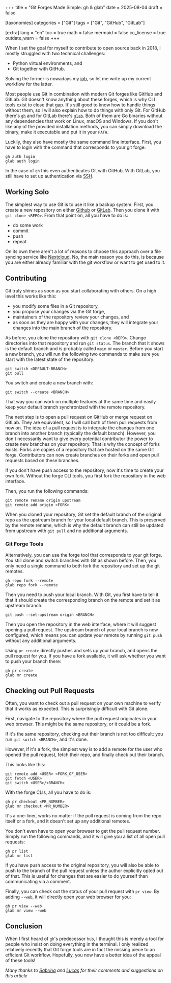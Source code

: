 +++
title = "Git Forges Made Simple: gh & glab"
date = 2025-08-04
draft = false

[taxonomies]
categories = ["Git"]
tags = ["Git", "GitHub", "GitLab"]

[extra]
lang = "en"
toc = true
math = false
mermaid = false
cc_license = true
outdate_warn = false
+++


When I set the goal for myself to contribute to open source back in 2018,
I mostly struggled with two technical challenges:
- Python virtual environments, and
- Git together with GitHub.

Solving the former is nowadays my [job](https://prefix.dev/),
so let me write up my current workflow for the latter.

Most people use Git in combination with modern Git forges like GitHub and GitLab.
Git doesn't know anything about these forges, which is why CLI tools exist to close that gap.
It's still good to know how to handle things without them, so I will also explain how to do things with only Git.
For GitHub there's [`gh`](https://cli.github.com/) and for GitLab there's [`glab`](https://docs.gitlab.com/editor_extensions/gitlab_cli/).
Both of them are Go binaries without any dependencies that work on Linux, macOS and Windows.
If you don't like any of the provided installation methods, you can simply download the binary, make it executable and put it in your `PATH`.

Luckily, they also have mostly the same command line interface.
First, you have to login with the command that corresponds to your git forge:
```
gh auth login
glab auth login
```

In the case of `gh` this even authenticates Git with GitHub.
With GitLab, you still have to set up authentication via [SSH](https://docs.gitlab.com/user/ssh/). 

## Working Solo

The simplest way to use Git is to use it like a backup system.
First, you create a new repository on either [Github](https://docs.github.com/en/repositories/creating-and-managing-repositories/creating-a-new-repository) or [GitLab](https://docs.gitlab.com/user/project/).
Then you clone it with `git clone <REPO>`.
From that point on, all you have to do is:
- do some work
- commit
- push
- repeat

On its own there aren't a lot of reasons to choose this approach over a file syncing service like [Nextcloud](https://nextcloud.com/sign-up/).
No, the main reason you do this, is because you are either already familiar with the git workflow or want to get used to it.

## Contributing

Git truly shines as soon as you start collaborating with others.
On a high level this works like this:
- you modify some files in a Git repository,
- you propose your changes via the Git forge,
- maintainers of the repository review your changes, and
- as soon as they are happy with your changes, they will integrate your changes into the main branch of the repository.

As before, you clone the repository with `git clone <REPO>`.
Change directories into that repository and run `git status`.
The branch that it shows is the default branch and is probably called `main` or `master`.
Before you start a new branch, you will run the following two commands to make sure you start with the latest state of the repository:

```shell
git switch <DEFAULT-BRANCH>
git pull
```

You switch and create a new branch with:

```shell
git switch --create <BRANCH>
```

That way you can work on multiple features at the same time and easily keep your default branch synchronized with the remote repository.

The next step is to open a pull request on GitHub or merge request on GitLab.
They are equivalent, so I will call both of them pull requests from now on.
The idea of a pull request is to integrate the changes from one branch into another branch (typically the default branch).
However, you don't necessarily want to give every potential contributor the power to create new branches on your repository.
That is why the concept of forks exists.
Forks are copies of a repository that are hosted on the same Git forge.
Contributors can now create branches on their forks and open pull requests based on these branches.

If you don't have push access to the repository, now it's time to create your own fork.
Without the forge CLI tools, you first fork the repository in the web interface.

Then, you run the following commands:

```shell
git remote rename origin upstream
git remote add origin <FORK>
```

When you cloned your repository, Git set the default branch of the original repo as the upstream branch for your local default branch.
This is preserved by the remote rename, which is why the default branch can still be updated from upstream with `git pull` and no additional arguments.

### Git Forge Tools

Alternatively, you can use the forge tool that corresponds to your git forge.
You still clone and switch branches with Git as shown before.
Then, you only need a single command to both fork the repository and set up the git remotes.

```
gh repo fork --remote
glab repo fork --remote
```

Then you need to push your local branch.
With Git, you first have to tell it that it should create the corresponding branch on the remote and set it as upstream branch.

```
git push --set-upstream origin <BRANCH>
```

Then you open the repository in the web interface, where it will suggest opening a pull request.
The upstream branch of your local branch is now configured, which means you can update your remote by running `git push` without any additional arguments.


Using `pr create` directly pushes and sets up your branch, and opens the pull request for you.
If you have a fork available, it will ask whether you want to push your branch there:

```
gh pr create
glab mr create
```


## Checking out Pull Requests

Often, you want to check out a pull request on your own machine to verify that it works as expected.
This is surprisingly difficult with Git alone.

First, navigate to the repository where the pull request originates in your web browser.
This might be the same repository, or it could be a fork.

If it's the same repository, checking out their branch is not too difficult:
you run `git switch <BRANCH>`, and it's done.

However, if it's a fork, the simplest way is to add a remote for the user who opened the pull request, fetch their repo, and finally check out their branch.

This looks like this:

```shell
git remote add <USER> <FORK_OF_USER>
git fetch <USER>
git switch <USER>/<BRANCH>
```


With the forge CLIs, all you have to do is:

```shell
gh pr checkout <PR_NUMBER>
glab mr checkout <MR_NUMBER>
```

It's a one-liner, works no matter if the pull request is coming from the repo itself or a fork, and it doesn't set up any additional remotes.

You don't even have to open your browser to get the pull request number.
Simply run the following commands, and it will give you a list of all open pull requests:

```shell
gh pr list
glab mr list
```

If you have push access to the original repository, you will also be able to push to the branch of the pull request unless the author explicitly opted out of that.
This is useful for changes that are easier to do yourself than communicating via a comment.

Finally, you can check out the status of your pull request with `pr view`.
By adding `--web`, it will directly open your web browser for you:

```shell
gh pr view --web
glab mr view --web
```


## Conclusion

When I first heard of `gh`'s predecessor `hub`, I thought this is merely a tool for people who insist on doing everything in the terminal.
I only realized relatively recently that Git forge tools are in fact the missing piece to an efficient Git workflow.
Hopefully, you now have a better idea of the appeal of these tools!

*Many thanks to [Sabrina](https://github.com/M-Sabrina) and [Lucas](https://github.com/lucascolley) for their comments and suggestions on this article* 
